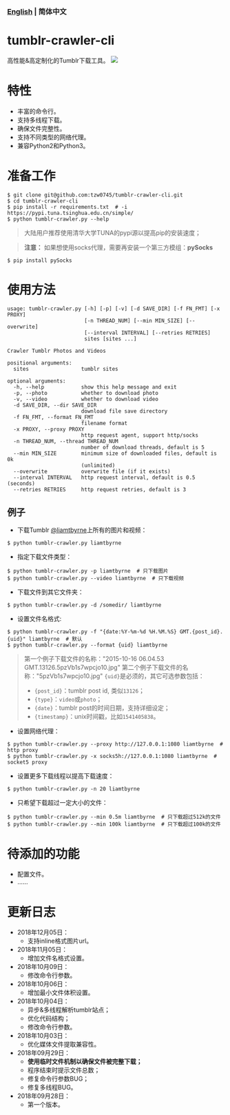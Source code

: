 ### [English](/README.md) | 简体中文

# tumblr-crawler-cli
高性能&高定制化的Tumblr下载工具。
![](http://pictures.tzw0745.cn/18-9-29/13036783.jpg)

# 特性 
* 丰富的命令行。
* 支持多线程下载。
* 确保文件完整性。
* 支持不同类型的网络代理。
* 兼容Python2和Python3。

# 准备工作
```shell
$ git clone git@github.com:tzw0745/tumblr-crawler-cli.git
$ cd tumblr-crawler-cli
$ pip install -r requirements.txt  # -i https://pypi.tuna.tsinghua.edu.cn/simple/
$ python tumblr-crawler.py --help
```
> 大陆用户推荐使用清华大学TUNA的pypi源以提高pip的安装速度；

> **注意：** 如果想使用socks代理，需要再安装一个第三方模组：**pySocks**
```shell
$ pip install pySocks
```

# 使用方法
```shell
usage: tumblr-crawler.py [-h] [-p] [-v] [-d SAVE_DIR] [-f FN_FMT] [-x PROXY]
                         [-n THREAD_NUM] [--min MIN_SIZE] [--overwrite]
                         [--interval INTERVAL] [--retries RETRIES]
                         sites [sites ...]

Crawler Tumblr Photos and Videos

positional arguments:
  sites                 tumblr sites

optional arguments:
  -h, --help            show this help message and exit
  -p, --photo           whether to download photo
  -v, --video           whether to download video
  -d SAVE_DIR, --dir SAVE_DIR
                        download file save directory
  -f FN_FMT, --format FN_FMT
                        filename format
  -x PROXY, --proxy PROXY
                        http request agent, support http/socks
  -n THREAD_NUM, --thread THREAD_NUM
                        number of download threads, default is 5
  --min MIN_SIZE        minimum size of downloaded files, default is 0k
                        (unlimited)
  --overwrite           overwrite file (if it exists)
  --interval INTERVAL   http request interval, default is 0.5 (seconds)
  --retries RETRIES     http request retries, default is 3
```

## 例子
* 下载Tumblr [@liamtbyrne](http://liamtbyrne.tumblr.com)上所有的图片和视频：
```shell
$ python tumblr-crawler.py liamtbyrne
```

* 指定下载文件类型：
```shell
$ python tumblr-crawler.py -p liamtbyrne  # 只下载图片
$ python tumblr-crawler.py --video liamtbyrne  # 只下载视频
```

* 下载文件到其它文件夹：
```shell
$ python tumblr-crawler.py -d /somedir/ liamtbyrne
```

* 设置文件名格式:
```shell
$ python tumblr-crawler.py -f "{date:%Y-%m-%d %H.%M.%S} GMT.{post_id}.{uid}" liamtbyrne  # 默认
$ python tumblr-crawler.py --format {uid} liamtbyrne
```
> 第一个例子下载文件的名称："2015-10-16 06.04.53 GMT.13126.5pzVb1s7wpcjo10.jpg"
> 第二个例子下载文件的名称："5pzVb1s7wpcjo10.jpg"
> `{uid}`是必须的，其它可选参数包括：
> * `{post_id}`：tumblr post id, 类似`13126`；
> * `{type}`：`video`或`photo`；
> * `{date}`：tumblr post的时间日期，支持详细设定；
> * `{timestamp}`：unix时间戳，比如`1541405838`。

* 设置网络代理：
```shell
$ python tumblr-crawler.py --proxy http://127.0.0.1:1080 liamtbyrne  # http proxy
$ python tumblr-crawler.py -x socks5h://127.0.0.1:1080 liamtbyrne  # socket5 proxy
```

* 设置更多下载线程以提高下载速度：
```shell
$ python tumblr-crawler.py -n 20 liamtbyrne
```

* 只希望下载超过一定大小的文件：
```shell
$ python tumblr-crawler.py --min 0.5m liamtbyrne  # 只下载超过512k的文件
$ python tumblr-crawler.py --min 100k liamtbyrne  # 只下载超过100k的文件
```

# 待添加的功能
* 配置文件。
* ……

# 更新日志
* 2018年12月05日：
  * 支持inline格式图片url。
* 2018年11月05日：
  * 增加文件名格式设置。
* 2018年10月09日：
  * 修改命令行参数。
* 2018年10月06日：
  * 增加最小文件体积设置。
* 2018年10月04日：
  * 异步&多线程解析tumblr站点；
  * 优化代码结构；
  * 修改命令行参数。
* 2018年10月03日：
  * 优化媒体文件提取兼容性。
* 2018年09月29日：
  * **使用临时文件机制以确保文件被完整下载；**
  * 程序结束时提示文件总数；
  * 修复命令行参数BUG；
  * 修复多线程BUG。
* 2018年09月28日：
  * 第一个版本。
